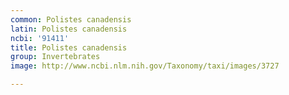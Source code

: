 ```yaml
---
common: Polistes canadensis
latin: Polistes canadensis
ncbi: '91411'
title: Polistes canadensis
group: Invertebrates
image: http://www.ncbi.nlm.nih.gov/Taxonomy/taxi/images/3727

---
```

